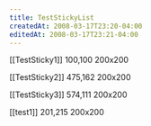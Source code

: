 ```yaml
---
title: TestStickyList
createdAt: 2008-03-17T23:20-04:00
editedAt: 2008-03-17T23:21-04:00
---
```


[[TestSticky1]] 100,100 200x200

[[TestSticky2]] 475,162 200x200

[[TestSticky3]] 574,111 200x200

[[test1]] 201,215 200x200


